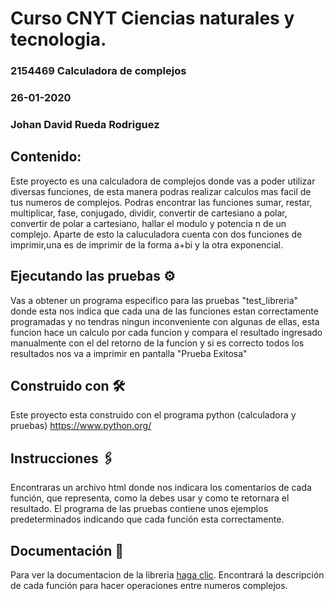 # Curso CNYT Ciencias naturales y tecnologia.
### 2154469 Calculadora de complejos
### 26-01-2020
### Johan David Rueda Rodriguez

## Contenido:
Este proyecto es una calculadora de complejos donde vas a poder utilizar diversas funciones, de esta manera podras realizar calculos mas facil de tus numeros de complejos. Podras encontrar las funciones sumar, restar, multiplicar, fase, conjugado, dividir, convertir de cartesiano a polar, convertir de polar a cartesiano, hallar el modulo y potencia n de un complejo. Aparte de esto la caluculadora cuenta con dos funciones de imprimir,una es de imprimir de la forma a+bi y la otra exponencial.

## Ejecutando las pruebas ⚙️

Vas a obtener un programa especifico para las pruebas "test_libreria" donde esta nos indica que cada una de las funciones estan correctamente programadas y no tendras ningun inconveniente con algunas de ellas, esta funcion hace un calculo por cada funcion y compara el resultado ingresado manualmente con el del retorno de la funcion y si es correcto todos los resultados nos va a imprimir en pantalla "Prueba Exitosa"

## Construido con 🛠️
Este proyecto esta construido con el programa python (calculadora y pruebas) https://www.python.org/

## Instrucciones 🖇️
Encontraras un archivo html donde nos indicara los comentarios de cada función, que representa, como la debes usar y como te retornara el resultado. El programa de las pruebas contiene unos ejemplos predeterminados indicando que cada función esta correctamente.

## Documentación 📄
Para ver la documentacion de la libreria [haga clic](http://htmlpreview.github.io/?https://github.com/johanrueda/Protecto_cnyt/blob/master/documento.html). Encontrará la descripción de cada función para hacer operaciones entre numeros complejos.

